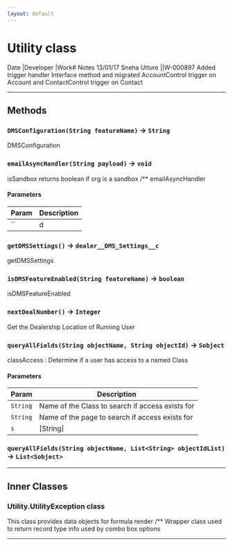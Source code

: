 ```yaml
---
layout: default
---
```

# Utility class

 Date            |Developer            |Work# Notes 13/01/17           Sneha Utture         ||W-000897 Added trigger handler Interface method and migrated AccountControl trigger on Account and ContactControl trigger on Contact

---
## Methods
### `DMSConfiguration(String featureName)` → `String`

 DMSConfiguration

### `emailAsyncHandler(String payload)` → `void`

 isSandbox returns boolean if org is a sandbox /** emailAsyncHandler

#### Parameters
|Param|Description|
|-----|-----------|
|`` | d |

### `getDMSSettings()` → `dealer__DMS_Settings__c`

 getDMSSettings

### `isDMSFeatureEnabled(String featureName)` → `boolean`

 isDMSFeatureEnabled

### `nextDealNumber()` → `Integer`

 Get the Dealership Location of Running User

### `queryAllFields(String objectName, String objectId)` → `Sobject`

 classAccess : Determine if a user has access to a named Class

#### Parameters
|Param|Description|
|-----|-----------|
|`String` |  Name of the Class to search if access exists for |
|`String` |  Name of the page to search if access exists for |
|`s` |  [String] |

### `queryAllFields(String objectName, List<String> objectIdList)` → `List<Sobject>`
---
## Inner Classes

### Utility.UtilityException class

This class provides data objects for formula render /** Wrapper class used to return record type info used by combo box options

---

